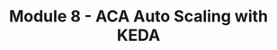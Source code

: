 ---
title: Module 8 - ACA Auto Scaling with KEDA
has_children: false
nav_order: 8
canonical_url: 'https://bitoftech.net/2022/09/22/azure-container-apps-auto-scaling-with-keda-part-11/'
---